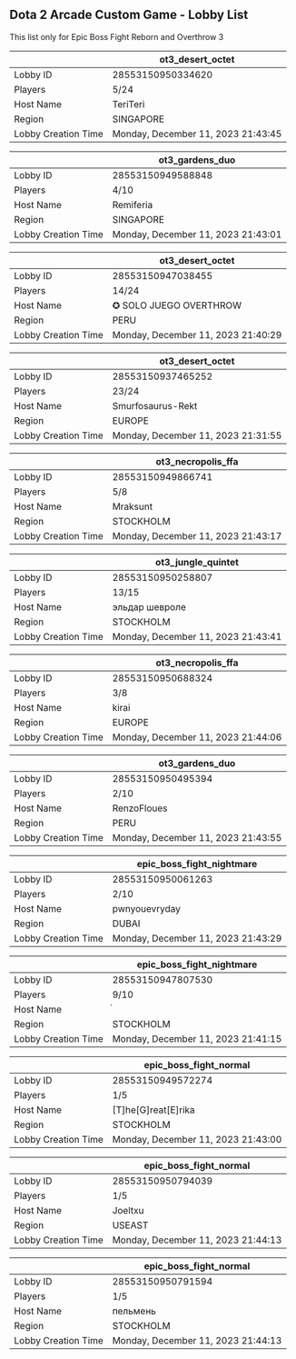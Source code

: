 ## Dota 2 Arcade Custom Game - Lobby List

This list only for Epic Boss Fight Reborn and Overthrow 3

|  | ot3_desert_octet |
| ------ | ------ |
| Lobby ID | 28553150950334620 |
| Players | 5/24 |
| Host Name | TeriTeri |
| Region | SINGAPORE |
| Lobby Creation Time | Monday, December 11, 2023 21:43:45 |


|  | ot3_gardens_duo |
| ------ | ------ |
| Lobby ID | 28553150949588848 |
| Players | 4/10 |
| Host Name | Remiferia |
| Region | SINGAPORE |
| Lobby Creation Time | Monday, December 11, 2023 21:43:01 |


|  | ot3_desert_octet |
| ------ | ------ |
| Lobby ID | 28553150947038455 |
| Players | 14/24 |
| Host Name | ✪ SOLO JUEGO OVERTHROW |
| Region | PERU |
| Lobby Creation Time | Monday, December 11, 2023 21:40:29 |


|  | ot3_desert_octet |
| ------ | ------ |
| Lobby ID | 28553150937465252 |
| Players | 23/24 |
| Host Name | Smurfosaurus-Rekt |
| Region | EUROPE |
| Lobby Creation Time | Monday, December 11, 2023 21:31:55 |


|  | ot3_necropolis_ffa |
| ------ | ------ |
| Lobby ID | 28553150949866741 |
| Players | 5/8 |
| Host Name | Mraksunt |
| Region | STOCKHOLM |
| Lobby Creation Time | Monday, December 11, 2023 21:43:17 |


|  | ot3_jungle_quintet |
| ------ | ------ |
| Lobby ID | 28553150950258807 |
| Players | 13/15 |
| Host Name | эльдар шевроле |
| Region | STOCKHOLM |
| Lobby Creation Time | Monday, December 11, 2023 21:43:41 |


|  | ot3_necropolis_ffa |
| ------ | ------ |
| Lobby ID | 28553150950688324 |
| Players | 3/8 |
| Host Name | kirai |
| Region | EUROPE |
| Lobby Creation Time | Monday, December 11, 2023 21:44:06 |


|  | ot3_gardens_duo |
| ------ | ------ |
| Lobby ID | 28553150950495394 |
| Players | 2/10 |
| Host Name | RenzoFloues |
| Region | PERU |
| Lobby Creation Time | Monday, December 11, 2023 21:43:55 |


|  | epic_boss_fight_nightmare |
| ------ | ------ |
| Lobby ID | 28553150950061263 |
| Players | 2/10 |
| Host Name | pwnyouevryday |
| Region | DUBAI |
| Lobby Creation Time | Monday, December 11, 2023 21:43:29 |


|  | epic_boss_fight_nightmare |
| ------ | ------ |
| Lobby ID | 28553150947807530 |
| Players | 9/10 |
| Host Name | ๋ |
| Region | STOCKHOLM |
| Lobby Creation Time | Monday, December 11, 2023 21:41:15 |


|  | epic_boss_fight_normal |
| ------ | ------ |
| Lobby ID | 28553150949572274 |
| Players | 1/5 |
| Host Name | [T]he[G]reat[E]rika |
| Region | STOCKHOLM |
| Lobby Creation Time | Monday, December 11, 2023 21:43:00 |


|  | epic_boss_fight_normal |
| ------ | ------ |
| Lobby ID | 28553150950794039 |
| Players | 1/5 |
| Host Name | Joeltxu |
| Region | USEAST |
| Lobby Creation Time | Monday, December 11, 2023 21:44:13 |


|  | epic_boss_fight_normal |
| ------ | ------ |
| Lobby ID | 28553150950791594 |
| Players | 1/5 |
| Host Name | пельмень |
| Region | STOCKHOLM |
| Lobby Creation Time | Monday, December 11, 2023 21:44:13 |


